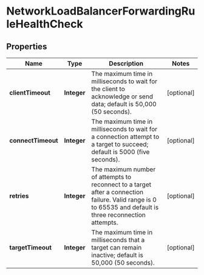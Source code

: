 

# NetworkLoadBalancerForwardingRuleHealthCheck

## Properties

| Name | Type | Description | Notes |
| ------------ | ------------- | ------------- | ------------- |
| **clientTimeout** | **Integer** | The maximum time in milliseconds to wait for the client to acknowledge or send data; default is 50,000 (50 seconds). |  [optional] |
| **connectTimeout** | **Integer** | The maximum time in milliseconds to wait for a connection attempt to a target to succeed; default is 5000 (five seconds). |  [optional] |
| **retries** | **Integer** | The maximum number of attempts to reconnect to a target after a connection failure. Valid range is 0 to 65535 and default is three reconnection attempts. |  [optional] |
| **targetTimeout** | **Integer** | The maximum time in milliseconds that a target can remain inactive; default is 50,000 (50 seconds). |  [optional] |


